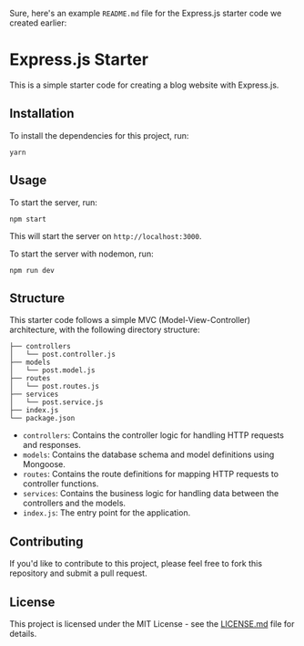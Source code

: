 Sure, here's an example `README.md` file for the Express.js starter code we created earlier:

# Express.js Starter

This is a simple starter code for creating a blog website with Express.js.

## Installation

To install the dependencies for this project, run:

```
yarn
```

## Usage

To start the server, run:

```
npm start
```

This will start the server on `http://localhost:3000`.

To start the server with nodemon, run:

```
npm run dev
```

## Structure

This starter code follows a simple MVC (Model-View-Controller) architecture, with the following directory structure:

```
├── controllers
│   └── post.controller.js
├── models
│   └── post.model.js
├── routes
│   └── post.routes.js
├── services
│   └── post.service.js
├── index.js
└── package.json
```

- `controllers`: Contains the controller logic for handling HTTP requests and responses.
- `models`: Contains the database schema and model definitions using Mongoose.
- `routes`: Contains the route definitions for mapping HTTP requests to controller functions.
- `services`: Contains the business logic for handling data between the controllers and the models.
- `index.js`: The entry point for the application.

## Contributing

If you'd like to contribute to this project, please feel free to fork this repository and submit a pull request.

## License

This project is licensed under the MIT License - see the [LICENSE.md](https://github.com/shantanu96/ExpressStarter/blob/main/LICENSE) file for details.